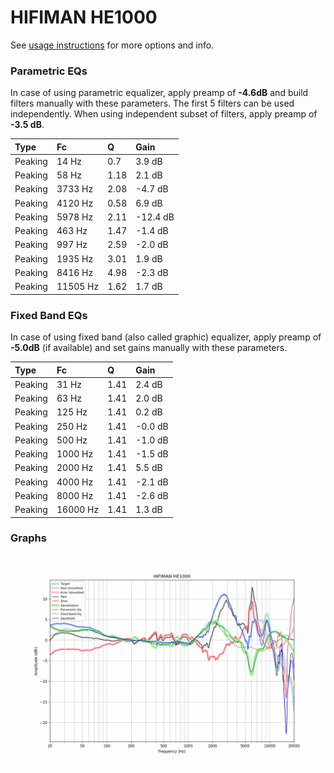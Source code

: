 # HIFIMAN HE1000
See [usage instructions](https://github.com/jaakkopasanen/AutoEq#usage) for more options and info.

### Parametric EQs
In case of using parametric equalizer, apply preamp of **-4.6dB** and build filters manually
with these parameters. The first 5 filters can be used independently.
When using independent subset of filters, apply preamp of **-3.5 dB**.

| Type    | Fc       |    Q | Gain     |
|:--------|:---------|:-----|:---------|
| Peaking | 14 Hz    | 0.7  | 3.9 dB   |
| Peaking | 58 Hz    | 1.18 | 2.1 dB   |
| Peaking | 3733 Hz  | 2.08 | -4.7 dB  |
| Peaking | 4120 Hz  | 0.58 | 6.9 dB   |
| Peaking | 5978 Hz  | 2.11 | -12.4 dB |
| Peaking | 463 Hz   | 1.47 | -1.4 dB  |
| Peaking | 997 Hz   | 2.59 | -2.0 dB  |
| Peaking | 1935 Hz  | 3.01 | 1.9 dB   |
| Peaking | 8416 Hz  | 4.98 | -2.3 dB  |
| Peaking | 11505 Hz | 1.62 | 1.7 dB   |

### Fixed Band EQs
In case of using fixed band (also called graphic) equalizer, apply preamp of **-5.0dB**
(if available) and set gains manually with these parameters.

| Type    | Fc       |    Q | Gain    |
|:--------|:---------|:-----|:--------|
| Peaking | 31 Hz    | 1.41 | 2.4 dB  |
| Peaking | 63 Hz    | 1.41 | 2.0 dB  |
| Peaking | 125 Hz   | 1.41 | 0.2 dB  |
| Peaking | 250 Hz   | 1.41 | -0.0 dB |
| Peaking | 500 Hz   | 1.41 | -1.0 dB |
| Peaking | 1000 Hz  | 1.41 | -1.5 dB |
| Peaking | 2000 Hz  | 1.41 | 5.5 dB  |
| Peaking | 4000 Hz  | 1.41 | -2.1 dB |
| Peaking | 8000 Hz  | 1.41 | -2.6 dB |
| Peaking | 16000 Hz | 1.41 | 1.3 dB  |

### Graphs
![](./HIFIMAN%20HE1000.png)